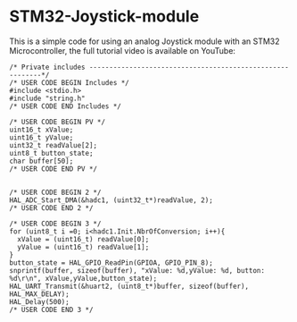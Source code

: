# STM32-Joystick-module
This is a simple code for using an analog Joystick module with an STM32 Microcontroller, the full tutorial video is available on YouTube: 


    /* Private includes ----------------------------------------------------------*/
    /* USER CODE BEGIN Includes */
    #include <stdio.h>
    #include "string.h"
    /* USER CODE END Includes */
    
    /* USER CODE BEGIN PV */
    uint16_t xValue;
    uint16_t yValue;
    uint32_t readValue[2];
    uint8_t button_state;
    char buffer[50];
    /* USER CODE END PV */
    
    
    /* USER CODE BEGIN 2 */
    HAL_ADC_Start_DMA(&hadc1, (uint32_t*)readValue, 2);
    /* USER CODE END 2 */
    
    /* USER CODE BEGIN 3 */
    for (uint8_t i =0; i<hadc1.Init.NbrOfConversion; i++){
      xValue = (uint16_t) readValue[0];
      yValue = (uint16_t) readValue[1];
    }
    button_state = HAL_GPIO_ReadPin(GPIOA, GPIO_PIN_8);
    snprintf(buffer, sizeof(buffer), "xValue: %d,yValue: %d, button: %d\r\n", xValue,yValue,button_state);
    HAL_UART_Transmit(&huart2, (uint8_t*)buffer, sizeof(buffer), HAL_MAX_DELAY);
    HAL_Delay(500);
    /* USER CODE END 3 */

